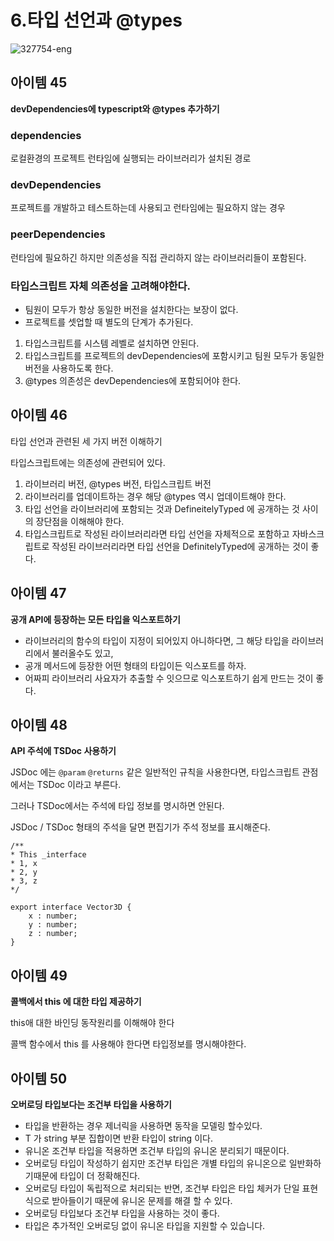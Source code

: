 # 6.타입 선언과 @types

![327754-eng](https://user-images.githubusercontent.com/34502254/168100406-8929de59-6ccb-4f91-981f-f520586eaf70.png)

## 아이템 45

**devDependencies에 typescript와 @types 추가하기**

### dependencies

로컬환경의 프로젝트 런타임에 실행되는 라이브러리가 설치된 경로

### devDependencies

프로젝트를 개발하고 테스트하는데 사용되고 런타임에는 필요하지 않는 경우

### peerDependencies

런타임에 필요하긴 하지만 의존성을 직접 관리하지 않는 라이브러리들이 포함된다.

### 타입스크립트 자체 의존성을 고려해야한다.

- 팀원이 모두가 항상 동일한 버전을 설치한다는 보장이 없다.
- 프로젝트를 셋업할 때 별도의 단계가 추가된다.

1. 타입스크립트를 시스템 레벨로 설치하면 안된다.
2. 타입스크립트를 프로젝트의 devDependencies에 포함시키고 팀원 모두가 동일한 버전을 사용하도록 한다.
3. @types 의존성은 devDependencies에 포함되어야 한다.

## 아이템 46

타입 선언과 관련된 세 가지 버전 이해하기

타입스크립트에는 의존성에 관련되어 있다.

1. 라이브러리 버전, @types 버전, 타입스크립트 버전
2. 라이브러리를 업데이트하는 경우 해당 @types 역시 업데이트해야 한다.
3. 타입 선언을 라이브러리에 포함되는 것과 DefineitelyTyped 에 공개하는 것 사이의 장단점을 이해해야 한다.
4. 타입스크립트로 작성된 라이브러리라면 타입 선언을 자체적으로 포함하고 자바스크립트로 작성된 라이브러리라면 타입 선언을 DefinitelyTyped에 공개하는 것이 좋다.

## 아이템 47

**공개 API에 등장하는 모든 타입을 익스포트하기**

- 라이브러리의 함수의 타입이 지정이 되어있지 아니하다면, 그 해당 타입을 라이브러리에서 불러올수도 있고,
- 공개 메서드에 등장한 어떤 형태의 타입이든 익스포트를 하자.
- 어짜피 라이브러리 사요자가 추출할 수 잇으므로 익스포트하기 쉽게 만드는 것이 좋다.
## 아이템 48

**API 주석에 TSDoc 사용하기**

JSDoc 에는 `@param` `@returns` 같은 일반적인 규칙을 사용한다면, 타입스크립트 관점에서는 TSDoc 이라고 부른다.

그러나 TSDoc에서는 주석에 타입 정보를 명시하면 안된다.

JSDoc / TSDoc 형태의 주석을 달면 편집기가 주석 정보를 표시해준다.

```tsx
/**
* This _interface
* 1, x
* 2, y
* 3, z
*/

export interface Vector3D {
	x : number;
	y : number;
	z : number;
}
```

## 아이템 49

**콜백에서 this 에 대한 타입 제공하기**

 

this애 대한 바인딩 동작원리를 이해해야 한다 

콜백 함수에서  this 를 사용해야 한다면  타입정보를  명시해야한다.


## 아이템 50

**오버로딩 타입보다는 조건부 타입을 사용하기** 

- 타입을 반환하는 경우 제너릭을 사용하면 동작을 모델링 할수있다.
- T 가 string 부분 집합이면 반환 타입이 string 이다.
- 유니온  조건부 타입을 적용하면 조건부 타입의 유니온 분리되기 때문이다.
- 오버로딩 타입이 작성하기 쉽지만 조건부 타입은 개별 타입의 유니온으로  일반화하기때문에 타입이 더 정확해진다.
- 오버로딩 타입이 독립적으로 처리되는 반면, 조건부 타입은 타입 체커가 단일 표현식으로 받아들이기 때문에 유니온 문제를 해결 할 수 있다.
- 오버로딩 타입보다 조건부 타입을 사용하는 것이 좋다.
- 타입은 추가적인 오버로딩 없이 유니온 타입을 지원할 수 있습니다.
